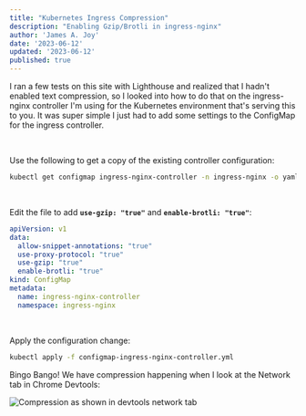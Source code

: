 ```yaml
---
title: "Kubernetes Ingress Compression"
description: "Enabling Gzip/Brotli in ingress-nginx"
author: 'James A. Joy'
date: '2023-06-12'
updated: '2023-06-12'
published: true
---
```


I ran a few tests on this site with Lighthouse and realized that I hadn't enabled text compression, so I looked into how to do that on the ingress-nginx controller I'm using for the Kubernetes environment that's serving this to you. It was super simple I just had to add some settings to the ConfigMap for the ingress controller.

<br />

Use the following to get a copy of the existing controller configuration:

```bash
kubectl get configmap ingress-nginx-controller -n ingress-nginx -o yaml
``` 

<br />

Edit the file to add **`use-gzip: "true"`** and **`enable-brotli: "true"`**: 

```yaml
apiVersion: v1
data:
  allow-snippet-annotations: "true"
  use-proxy-protocol: "true"
  use-gzip: "true"
  enable-brotli: "true"
kind: ConfigMap
metadata:
  name: ingress-nginx-controller
  namespace: ingress-nginx
```
<br />

Apply the configuration change:

```bash
kubectl apply -f configmap-ingress-nginx-controller.yml
```

Bingo Bango! We have compression happening when I look at the Network tab in Chrome Devtools:

![Compression as shown in devtools network tab](https://res.cloudinary.com/jarautomation/image/upload/f_auto,q_auto/v1686554780/jamesjoy.site/Compression.png)
